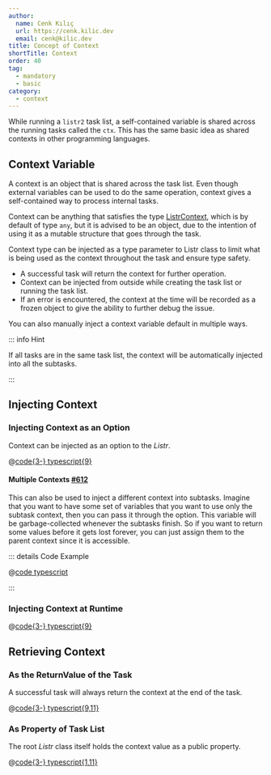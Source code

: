```yaml
---
author:
  name: Cenk Kılıç
  url: https://cenk.kilic.dev
  email: cenk@kilic.dev
title: Concept of Context
shortTitle: Context
order: 40
tag:
  - mandatory
  - basic
category:
  - context
---
```


While running a `listr2` task list, a self-contained variable is shared across the running tasks called the `ctx`. This has the same basic idea as shared contexts in other programming languages.

<!-- more -->

## Context Variable

A context is an object that is shared across the task list. Even though external variables can be used to do the same operation, context gives a self-contained way to process internal tasks.

Context can be anything that satisfies the type [ListrContext](/api/types/listr2.ListrContext.html), which is by default of type `any`, but it is advised to be an object, due to the intention of using it as a mutable structure that goes through the task.

Context type can be injected as a type parameter to Listr class to limit what is being used as the context throughout the task and ensure type safety.

- A successful task will return the context for further operation.
- Context can be injected from outside while creating the task list or running the task list.
- If an error is encountered, the context at the time will be recorded as a frozen object to give the ability to further debug the issue.

You can also manually inject a context variable default in multiple ways.

::: info Hint

If all tasks are in the same task list, the context will be automatically injected into all the subtasks.

:::

## Injecting Context

### Injecting Context as an Option

Context can be injected as an option to the _Listr_.

@[code{3-} typescript{9}](../../examples/docs/listr/context/as-option.ts)

#### Multiple Contexts <Badge type="warning"><FontIcon icon="mdi:github"/><a href="https://github.com/listr2/listr2/issues/612" target="_blank">#612</a></Badge>

This can also be used to inject a different context into subtasks. Imagine that you want to have some set of variables that you want to use only the subtask context, then you can pass it through the option. This variable will be garbage-collected whenever the subtasks finish. So if you want to return some values before it gets lost forever, you can just assign them to the parent context since it is accessible.

::: details <FontIcon icon="material-symbols:code-blocks-outline" /> Code Example

@[code typescript](../../examples/docs/listr/context/multiple-contexts.ts)

:::

### Injecting Context at Runtime

@[code{3-} typescript{9}](../../examples/docs/listr/context/at-runtime.ts)

## Retrieving Context

### As the ReturnValue of the Task

A successful task will always return the context at the end of the task.

@[code{3-} typescript{9,11}](../../examples/docs/listr/context/retrieve-return.ts)

### As Property of Task List

The root _Listr_ class itself holds the context value as a public property.

@[code{3-} typescript{1,11}](../../examples/docs/listr/context/retrieve-property.ts)
